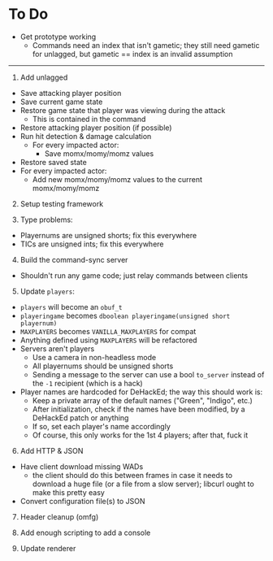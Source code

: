 # To Do

- Get prototype working
  - Commands need an index that isn't gametic; they still need gametic for
    unlagged, but gametic == index is an invalid assumption

---

1. Add unlagged
  - Save attacking player position
  - Save current game state
  - Restore game state that player was viewing during the attack
    - This is contained in the command
  - Restore attacking player position (if possible)
  - Run hit detection & damage calculation
    - For every impacted actor:
      - Save momx/momy/momz values
  - Restore saved state
  - For every impacted actor:
    - Add new momx/momy/momz values to the current momx/momy/momz

2. Setup testing framework

3. Type problems:
  - Playernums are unsigned shorts; fix this everywhere
  - TICs are unsigned ints; fix this everywhere

4. Build the command-sync server
  - Shouldn't run any game code; just relay commands between clients

5. Update `players`:
  - `players` will become an `obuf_t`
  - `playeringame` becomes `dboolean playeringame(unsigned short playernum)`
  - `MAXPLAYERS` becomes `VANILLA_MAXPLAYERS` for compat
  - Anything defined using `MAXPLAYERS` will be refactored
  - Servers aren't players
    - Use a camera in non-headless mode
    - All playernums should be unsigned shorts
    - Sending a message to the server can use a bool `to_server` instead of the
      `-1` recipient (which is a hack)
  - Player names are hardcoded for DeHackEd; the way this should work is:
    - Keep a private array of the default names ("Green", "Indigo", etc.)
    - After initialization, check if the names have been modified, by a
      DeHackEd patch or anything
    - If so, set each player's name accordingly
    - Of course, this only works for the 1st 4 players; after that, fuck it

6. Add HTTP & JSON
  - Have client download missing WADs
    - the client should do this between frames in case it needs to download a
      huge file (or a file from a slow server); libcurl ought to make this
      pretty easy
  - Convert configuration file(s) to JSON

7. Header cleanup (omfg)

8. Add enough scripting to add a console

8. Update renderer

<!-- vi: set et ts=4 sw=4 tw=79: -->


